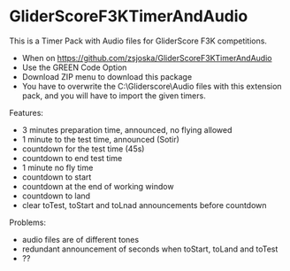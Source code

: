 # GliderScoreF3KTimerAndAudio

This is a Timer Pack with Audio files for GliderScore F3K competitions.

- When on https://github.com/zsjoska/GliderScoreF3KTimerAndAudio
- Use the GREEN Code Option
- Download ZIP menu to download this package
- You have to overwrite the C:\Gliderscore\Audio files with this extension pack, and you will have to import the given timers.


Features:
 - 3 minutes preparation time, announced, no flying allowed
 - 1 minute to the test time, announced (Sotir)
 - countdown for the test time (45s)
 - countdown to end test time
 - 1 minute no fly time
 - countdown to start
 - countdown at the end of working window
 - countdown to land
 - clear toTest, toStart and toLnad announcements before countdown

Problems:
- audio files are of different tones
- redundant announcement of seconds when toStart, toLand and toTest
- ??
